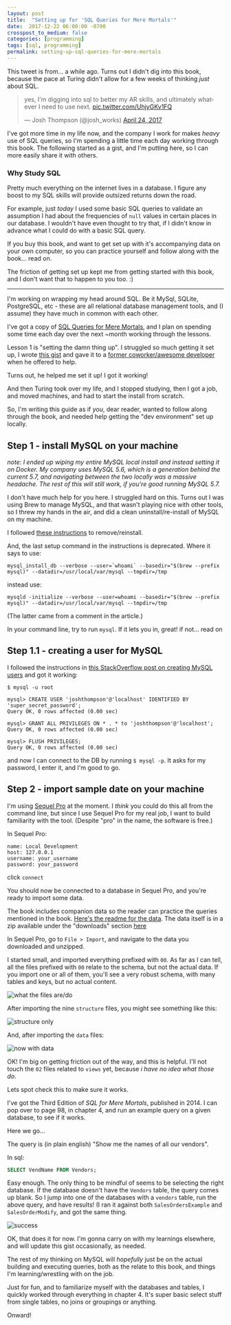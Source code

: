 ```yaml
---
layout: post
title:  "Setting up for 'SQL Queries for Mere Mortals'"
date:  2017-12-22 06:00:00 -0700
crosspost_to_medium: false
categories: [programming]
tags: [sql, programming]
permalink: setting-up-sql-queries-for-mere-mortals
---
```



This tweet is from... a while ago. Turns out I didn't dig into this book, because the pace at Turing didn't allow for a few weeks of thinking _just_ about SQL.


<blockquote class="twitter-tweet" data-lang="en"><p lang="en" dir="ltr">yes, I&#39;m digging into sql to better my AR skills, and ultimately whatever I need to use next. <a href="https://t.co/UhjyGKv1FQ">pic.twitter.com/UhjyGKv1FQ</a></p>&mdash; Josh Thompson (@josh_works) <a href="https://twitter.com/josh_works/status/856596417095229441?ref_src=twsrc%5Etfw">April 24, 2017</a></blockquote>
<script async src="https://platform.twitter.com/widgets.js" charset="utf-8"></script>


I've got more time in my life now, and the company I work for makes _heavy_ use of SQL queries, so I'm spending a little time each day working through this book. The following started as a gist, and I'm putting here, so I can more easily share it with others.

### Why Study SQL

Pretty much everything on the internet lives in a database. I figure any boost to my SQL skills will provide outsized returns down the road.

For example, just _today_ I used some basic SQL queries to validate an assumption I had about the frequencies of `null` values in certain places in our database. I wouldn't have even thought to try that, if I didn't know in advance what I could do with a basic SQL query.

If you buy this book, and want to get set up with it's accompanying data on your own computer, so you can practice yourself and follow along with the book... read on.

The friction of getting set up kept me from getting started with this book, and I don't want that to happen to you too. :)
<!--more-->


--------------------------

I'm working on wrapping my head around SQL. Be it MySql, SQLite, PostgreSQL, etc - these are all relational database management tools, and (I assume) they have much in common with each other.

I've got a copy of [SQL Queries for Mere Mortals](http://www.informit.com/store/sql-queries-for-mere-mortals-a-hands-on-guide-to-data-9780321992475), and I plan on spending some time each day over the next ~month working through the lessons.

Lesson 1 is "setting the damn thing up". I struggled so much getting it set up, I wrote [this gist](http://www.informit.com/store/sql-queries-for-mere-mortals-a-hands-on-guide-to-data-9780321992475) and gave it to a [former coworker/awesome developer](https://twitter.com/richthofen) when he offered to help.

Turns out, he helped me set it up! I got it working!

And then Turing took over my life, and I stopped studying, then I got a job, and moved machines, and had to start the install from scratch.

So, I'm writing this guide as if _you_, dear reader, wanted to follow along through the book, and needed help getting the "dev environment" set up locally.

## Step 1 - install MySQL on your machine

_note: I ended up wiping my entire MySQL local install and instead setting it on Docker. My company uses MySQL 5.6, which is a generation behind the current 5.7, and navigating between the two locally was a massive headache. The rest of this will still work, if you're good running MySQL 5.7._

I don't have much help for you here. I struggled hard on this. Turns out I was using Brew to manage MySQL, and that wasn't playing nice with other tools, so I threw my hands in the air, and did a clean uninstall/re-install of MySQL on my machine.

I followed [these instructions](https://coderwall.com/p/os6woq/uninstall-all-those-broken-versions-of-mysql-and-re-install-it-with-brew-on-mac-mavericks) to remove/reinstall.

And, the last setup command in the instructions is deprecated. Where it says to use:

```
mysql_install_db --verbose --user=`whoami` --basedir="$(brew --prefix mysql)" --datadir=/usr/local/var/mysql --tmpdir=/tmp
```
instead use:

```
mysqld -initialize --verbose --user=whoami --basedir="$(brew --prefix mysql)" --datadir=/usr/local/var/mysql --tmpdir=/tmp
```

(The latter came from a comment in the article.)

In your command line, try to run `mysql`. If it lets you in, great! if not... read on

## Step 1.1 - creating a user for MySQL

I followed the instructions in [this StackOverflow post on creating MySQL users](https://stackoverflow.com/a/25728868/3210178) and got it working:

```
$ mysql -u root

mysql> CREATE USER 'joshthompson'@'localhost' IDENTIFIED BY 'super_secret_password';
Query OK, 0 rows affected (0.00 sec)

mysql> GRANT ALL PRIVILEGES ON * . * to 'joshthompson'@'localhost';
Query OK, 0 rows affected (0.00 sec)

mysql> FLUSH PRIVILEGES;
Query OK, 0 rows affected (0.00 sec)

```
and now I can connect to the DB by running `$ mysql -p`. It asks for my password, I enter it, and I'm good to go.

## Step 2 - import sample date on your machine

I'm using [Sequel Pro](https://www.sequelpro.com/) at the moment. I _think_ you could do this all from the command line, but since I use Sequel Pro for my real job, I want to build familiarity with the tool. (Despite "pro" in the name, the software is free.)

In Sequel Pro:

```
name: Local Development
host: 127.0.0.1
username: your_username
password: your_password
```

click `connect`

You should now be connected to a database in Sequel Pro, and you're ready to import some data.

The book includes companion data so the reader can practice the queries mentioned in the book. [Here's the readme for the data](http://ptgmedia.pearsoncmg.com/imprint_downloads/informit/bookreg/9780321992475/9780321992475_README.html). The data itself is in a zip available under the "downloads" section [here](http://www.informit.com/store/sql-queries-for-mere-mortals-a-hands-on-guide-to-data-9780321992475#bss6773f413-100c-4ba8-a4a8-9325c9342776)


In Sequel Pro, go to `File > Import`, and navigate to the data you downloaded and unzipped.

I started small, and imported everything prefixed with `00`. As far as I can tell, all the files prefixed with `00` relate to the schema, but not the actual data. If you import one or all of them, you'll see a very robust schema, with many tables and keys, but no actual content.

![what the files are/do](/images/sql_01.jpg)

After importing the nine `structure` files, you might see something like this:

![structure only](/images/sql_2.jpg)

And, after importing the `data` files:

![now with data](https://cl.ly/2C282K29371K/_MySQL_5_7_20__127_0_0_1_SalesOrdersModify_Customers02.jpg)

OK! I'm big on getting friction out of the way, and this is helpful. I'll not touch the `02` files related to `views` yet, because _i have no idea what those do_.

Lets spot check this to make sure it works.

I've got the Third Edition of _SQL for Mere Mortals_, published in 2014. I can pop over to page 98, in chapter 4, and run an example query on a given database, to see if it works.

Here we go...

The query is (in plain english) "Show me the names of all our vendors".

In sql:

```sql
SELECT VendName FROM Vendors;
```

Easy enough. The only thing to be mindful of seems to be selecting the right database. If the database doesn't have the `Vendors` table, the query comes up blank. So I jump into one of the databases with a `vendors` table, run the above query, and have results! (I ran it against both `SalesOrdersExample` and `SalesOrderModify`, and got the same thing.

![success](/images/sql_04.jpg)

OK, that does it for now. I'm gonna carry on with my learnings elsewhere, and will update this gist occasionally, as needed.

The rest of my thinking on MySQL will _hopefully_ just be on the actual building and executing queries, both as the relate to this book, and things I'm learning/wrestling with on the job.

Just for fun, and to familiarize myself with the databases and tables, I quickly worked through everything in chapter 4. It's super basic select stuff from single tables, no joins or groupings or anything.

Onward!
